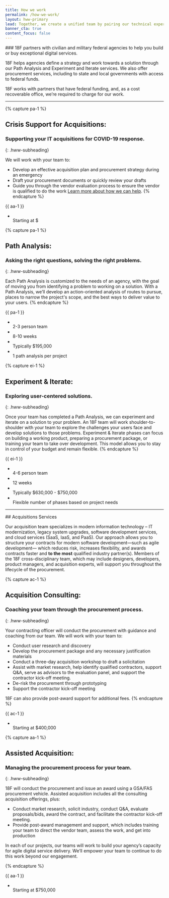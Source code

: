 ```yaml
---
title: How we work
permalink: /how-we-work/
layout: hww-primary
lead: Together, we create a unified team by pairing our technical expertise with your program knowledge.
banner_cta: true
content_focus: false
---
```


<div class="hww-intro" markdown="1">
### 18F partners with civilian and military federal agencies to help you build or buy exceptional digital services.

18F helps agencies define a strategy and work towards a solution through our Path Analysis and Experiment and Iterate services. We also offer procurement services, including to state and local governments with access to federal funds.

18F works with partners that have federal funding, and, as a cost recoverable office, we’re required to charge for our work. 
</div>

---
{% capture pa-1 %}
## Crisis Support for Acquisitions:
### Supporting your IT acquisitions for COVID-19 response.
{: .hww-subheading}

We will work with your team to:
- Develop an effective acquisition plan and procurement strategy during an emergency
- Draft your procurement documents or quickly review your drafts
- Guide you through the vendor evaluation process to ensure the vendor is qualified to do the work 
[Learn more about how we can help]().
{% endcapture %}
<div class="usa-grid-full usa-section hww-item" id="crisis-support">
  <div class="usa-width-two-thirds" markdown="1">
    {{ aa-1 }}
  </div>
  <div class="usa-width-one-third">
    <ul class="graphic-list">
      <li>
        <div class="graphic-list-img">
          <img src="{{ site.baseurl }}/assets/img/price-tag.svg" alt="">
        </div>
        <span>Starting at $</span>
      </li>
    </ul>
  </div>
</div>

{% capture pa-1 %}
## Path Analysis:
### Asking the right questions, solving the right problems.
{: .hww-subheading}

Each Path Analysis is customized to the needs of an agency, with the goal of moving you from identifying a problem to working on a solution. With a Path Analysis, we’ll develop an action-oriented analysis of routes to pursue, places to narrow the project's scope, and the best ways to deliver value to your users.
{% endcapture %}
<div class="usa-grid-full usa-section hww-item" id="path-analysis">
  <div class="usa-width-two-thirds" markdown="1">
    {{ pa-1 }}
  </div>
  <div class="usa-width-one-third">
    <ul class="graphic-list">
      <li>
        <div class="graphic-list-img">
          <img src="{{ site.baseurl }}/assets/img/team-sm.svg" alt="">
        </div>
        <span>2-3 person team</span>
      </li>
      <li>
        <div class="graphic-list-img">
          <img src="{{ site.baseurl }}/assets/img/calendar.svg" alt="">
        </div>
        <span>8-10 weeks</span>
      </li>
      <li>
        <div class="graphic-list-img">
          <img src="{{ site.baseurl }}/assets/img/price-tag.svg" alt="">
        </div>
        <span>Typically $195,000</span>
      </li>
      <li>
        <div class="graphic-list-img">
          <img src="{{ site.baseurl }}/assets/img/arrow-right-dashed.svg" alt="">
        </div>
        <span>1 path analysis per project</span>
      </li>
    </ul>
  </div>
</div>

{% capture ei-1 %}
## Experiment & Iterate:
### Exploring user-centered solutions.
{: .hww-subheading}

Once your team has completed a Path Analysis, we can experiment and iterate on a solution to your problem. An 18F team will work shoulder-to-shoulder with your team to explore the challenges your users face and develop solutions to those problems. Experiment & Iterate phases can focus on building a working product, preparing a procurement package, or training your team to take over development. This model allows you to stay in control of your budget and remain flexible.
{% endcapture %}
<div class="usa-grid-full usa-section hww-item" id="experiment-iterate">
  <div class="usa-width-two-thirds" markdown="1">
    {{ ei-1 }}
  </div>
  <div class="usa-width-one-third">
    <ul class="graphic-list">
      <li>
        <div class="graphic-list-img">
          <img src="{{ site.baseurl }}/assets/img/team-lg.svg" alt="">
        </div>
        <span>4-6 person team</span>
      </li>
      <li>
        <div class="graphic-list-img">
          <img src="{{ site.baseurl }}/assets/img/calendar.svg" alt="">
        </div>
        <span>12 weeks</span>
      </li>
      <li>
        <div class="graphic-list-img">
          <img src="{{ site.baseurl }}/assets/img/price-tag.svg" alt="">
        </div>
        <span>Typically $630,000 - $750,000</span>
      </li>
      <li>
        <div class="graphic-list-img">
          <img src="{{ site.baseurl }}/assets/img/rotate-clockwise.svg" alt="">
        </div>
        <span>Flexible number of phases based on project needs</span>
      </li>
    </ul>
  </div>
</div>

---

<div class="acq-intro usa-section" markdown="1">
## Acquisitions Services

Our acquisition team specializes in modern information technology – IT modernization, legacy system upgrades, software development services, and cloud services (SaaS, IaaS, and PaaS).  Our approach allows you to structure your contracts for modern software development—such as agile development— which reduces risk, increases flexibility, and awards contracts faster and **to the most** qualified industry partner(s). Members of the 18F cross-disciplinary team, which may include designers, developers, product managers, and acquisition experts, will support you throughout the lifecycle of the procurement.
</div>

{% capture ac-1 %}
## Acquisition Consulting:
### Coaching your team through the procurement process.
{: .hww-subheading}

Your contracting officer will conduct the procurement with guidance and coaching from our team. We will work with your team to:

- Conduct user research and discovery
- Develop the procurement package and any necessary justification materials
- Conduct a three-day acquisition workshop to draft a solicitation
- Assist with market research, help identify qualified contractors, support Q&A, serve as advisors to the evaluation panel, and support the contractor kick-off meeting.
- De-risk the procurement through prototyping  
- Support the contractor kick-off meeting

18F can also provide post-award support for additional fees.
{% endcapture %}
<div class="usa-grid-full usa-section hww-item" id="acquisition-consulting">
  <div class="usa-width-two-thirds" markdown="1">
    {{ ac-1 }}
  </div>
  <div class="usa-width-one-third">
    <ul class="graphic-list">
      <li>
        <div class="graphic-list-img">
          <img src="{{ site.baseurl }}/assets/img/price-tag.svg" alt="">
        </div>
        <span>Starting at $400,000</span>
      </li>
    </ul>
  </div>
</div>

{% capture aa-1 %}
## Assisted Acquisition:
### Managing the procurement process for your team.
{: .hww-subheading}

18F will conduct the procurement and issue an award using a GSA/FAS procurement vehicle. Assisted acquisition includes all the consulting acquisition offerings, plus:

- Conduct market research, solicit industry, conduct Q&A, evaluate proposals/bids, award the contract, and facilitate the contractor kick-off meeting.
- Provide post-award management and support, which includes training your team to direct the vendor team, assess the work, and get into production

In each of our projects, our teams will work to build your agency’s capacity for agile digital service delivery. We’ll empower your team to continue to do this work beyond our engagement.

{% endcapture %}
<div class="usa-grid-full usa-section hww-item" id="assisted-acquisition">
  <div class="usa-width-two-thirds" markdown="1">
    {{ aa-1 }}
  </div>
  <div class="usa-width-one-third">
    <ul class="graphic-list">
      <li>
        <div class="graphic-list-img">
          <img src="{{ site.baseurl }}/assets/img/price-tag.svg" alt="">
        </div>
        <span>Starting at $750,000</span>
      </li>
    </ul>
  </div>
</div>
